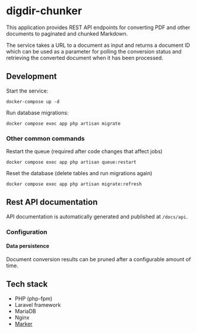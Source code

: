 # digdir-chunker

This application provides REST API endpoints for converting PDF and other documents to paginated and chunked Markdown.

The service takes a URL to a document as input and returns a document ID which can be used as a parameter for polling the conversion status and retrieving the converted document when it has been processed.

## Development

Start the service:

```
docker-compose up -d
```

Run database migrations:

```
docker compose exec app php artisan migrate
```

### Other common commands

Restart the queue (required after code changes that affect jobs)

```
docker compose exec app php artisan queue:restart
```

Reset the database (delete tables and run migrations again)

```
docker compose exec app php artisan migrate:refresh
```

## Rest API documentation

API documentation is automatically generated and published at `/docs/api`.

### Configuration

#### Data persistence
Document conversion results can be pruned after a configurable amount of time.

## Tech stack

- PHP (php-fpm)
- Laravel framework
- MariaDB
- Nginx
- [Marker](https://github.com/VikParuchuri/marker)
